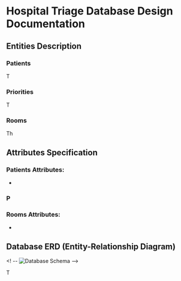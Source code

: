 # Hospital Triage Database Design Documentation

## Entities Description

### Patients
T

### Priorities
T

### Rooms
Th

## Attributes Specification

### Patients Attributes:
- 

### P

### Rooms Attributes:
-

## Database ERD (Entity-Relationship Diagram)
<! -- ![Database Schema](schema.png) -->

T
